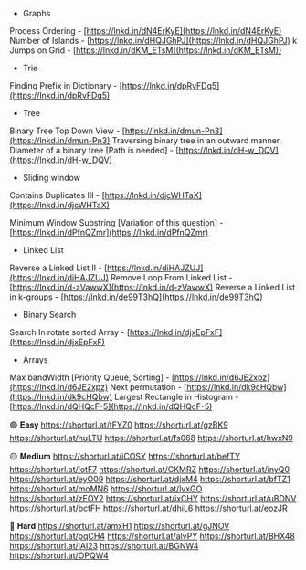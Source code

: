  - Graphs

Process Ordering -  [https://lnkd.in/dN4ErKyE](https://lnkd.in/dN4ErKyE)
Number of Islands -  [https://lnkd.in/dHQJGhPJ](https://lnkd.in/dHQJGhPJ)
 k Jumps on Grid -  [https://lnkd.in/dKM_ETsM](https://lnkd.in/dKM_ETsM))

 - Trie

 Finding Prefix in Dictionary -  [https://lnkd.in/dpRvFDq5](https://lnkd.in/dpRvFDq5)

- Tree

Binary Tree Top Down View -  [https://lnkd.in/dmun-Pn3](https://lnkd.in/dmun-Pn3)
Traversing binary tree in an outward manner.
Diameter of a binary tree [Path is needed] -  [https://lnkd.in/dH-w_DQV](https://lnkd.in/dH-w_DQV)
    
- Sliding window

Contains Duplicates III -  [https://lnkd.in/djcWHTaX](https://lnkd.in/djcWHTaX)
    
Minimum Window Substring [Variation of this question] -  [https://lnkd.in/dPfnQZmr](https://lnkd.in/dPfnQZmr)
    

- Linked List

Reverse a Linked List II -  [https://lnkd.in/diHAJZUJ](https://lnkd.in/diHAJZUJ)
Remove Loop From Linked List -  [https://lnkd.in/d-zVawwX](https://lnkd.in/d-zVawwX)
Reverse a Linked List in k-groups -  [https://lnkd.in/de99T3hQ](https://lnkd.in/de99T3hQ)
    
- Binary Search

Search In rotate sorted Array -  [https://lnkd.in/djxEpFxF](https://lnkd.in/djxEpFxF)

- Arrays

Max bandWidth [Priority Queue, Sorting] -  [https://lnkd.in/d6JE2xpz](https://lnkd.in/d6JE2xpz)
Next permutation -  [https://lnkd.in/dk9cHQbw](https://lnkd.in/dk9cHQbw)
Largest Rectangle in Histogram -  [https://lnkd.in/dQHQcF-5](https://lnkd.in/dQHQcF-5)


🟢 𝐄𝐚𝐬𝐲
https://shorturl.at/tFYZ0
https://shorturl.at/gzBK9
https://shorturl.at/nuLTU
https://shorturl.at/fs068
https://shorturl.at/hwxN9


🟡 𝐌𝐞𝐝𝐢𝐮𝐦
https://shorturl.at/iCOSY
https://shorturl.at/befTY
https://shorturl.at/lotF7
https://shorturl.at/CKMRZ
https://shorturl.at/inyQ0
https://shorturl.at/eyO09
https://shorturl.at/djxM4
https://shorturl.at/bfTZ1
https://shorturl.at/moMN6
https://shorturl.at/lvxGO
https://shorturl.at/zEOY2
https://shorturl.at/ixCHY
https://shorturl.at/uBDNV
https://shorturl.at/bctFH
https://shorturl.at/dhiL6
https://shorturl.at/eozJR


🔴 𝐇𝐚𝐫𝐝
https://shorturl.at/amxH1
https://shorturl.at/gJNOV
https://shorturl.at/pqCH4
https://shorturl.at/alvPY
https://shorturl.at/BHX48
https://shorturl.at/iAI23
https://shorturl.at/BGNW4
https://shorturl.at/OPQW4
